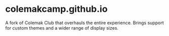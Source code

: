 # colemakcamp.github.io
A fork of Colemak Club that overhauls the entire experience. Brings support for custom themes and a wider range of display sizes.
